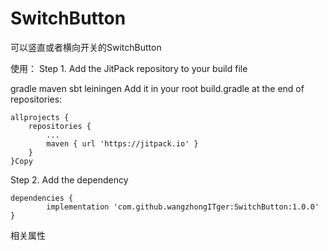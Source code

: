 # SwitchButton
可以竖直或者横向开关的SwitchButton

使用：
Step 1. Add the JitPack repository to your build file

gradle
maven
sbt
leiningen
Add it in your root build.gradle at the end of repositories:

	allprojects {
		repositories {
			...
			maven { url 'https://jitpack.io' }
		}
	}Copy
Step 2. Add the dependency

	dependencies {
	        implementation 'com.github.wangzhongITger:SwitchButton:1.0.0'
	}
	


相关属性
